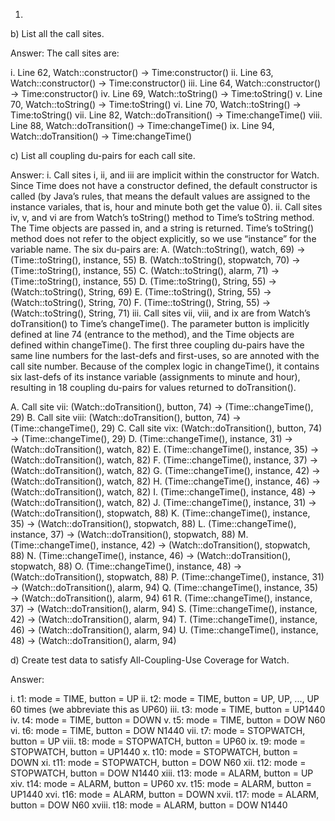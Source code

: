 1.
b) List all the call sites.

Answer:
The call sites are:

i. Line 62, Watch::constructor() → Time:constructor()
ii. Line 63, Watch::constructor() → Time:constructor()
iii. Line 64, Watch::constructor() → Time:constructor()
iv. Line 69, Watch::toString() → Time:toString()
v. Line 70, Watch::toString() → Time:toString()
vi. Line 70, Watch::toString() → Time:toString()
vii. Line 82, Watch::doTransition() → Time:changeTime()
viii. Line 88, Watch::doTransition() → Time:changeTime()
ix. Line 94, Watch::doTransition() → Time:changeTime()

c) List all coupling du-pairs for each call site.

Answer:
i. Call sites i, ii, and iii are implicit within the constructor for Watch. Since Time
does not have a constructor defined, the default constructor is called (by Java’s rules, that means the default values are assigned to the instance variales, that is, hour and minute both get the value 0).
ii. Call sites iv, v, and vi are from Watch’s toString() method to Time’s toString method. The Time objects are passed in, and a string is returned. Time’s toString() method does not refer to the object explicitly, so we use “instance” for the variable name. The six du-pairs are:
A. (Watch::toString(), watch, 69) → (Time::toString(), instance, 55)
B. (Watch::toString(), stopwatch, 70) → (Time::toString(), instance, 55)
C. (Watch::toString(), alarm, 71) → (Time::toString(), instance, 55)
D. (Time::toString(), String, 55) → (Watch::toString(), String, 69)
E. (Time::toString(), String, 55) → (Watch::toString(), String, 70)
F. (Time::toString(), String, 55) → (Watch::toString(), String, 71)
iii. Call sites vii, viii, and ix are from Watch’s doTransition() to Time’s changeTime(). The parameter button is implicitly defined at line 74 (entrance to the method), and the Time objects are defined within changeTime(). The first three coupling du-pairs have the same line numbers for the last-defs and first-uses, so are annoted with the call site number. Because of the complex logic in changeTime(), it contains six last-defs of its instance variable (assignments to minute and hour), resulting in 18 coupling du-pairs for values returned to doTransition().

A. Call site vii: (Watch::doTransition(), button, 74) → (Time::changeTime(),
29)
B. Call site viii: (Watch::doTransition(), button, 74) → (Time::changeTime(),
29)
C. Call site vix: (Watch::doTransition(), button, 74) → (Time::changeTime(),
29)
D. (Time::changeTime(), instance, 31) → (Watch::doTransition(), watch, 82)
E. (Time::changeTime(), instance, 35) → (Watch::doTransition(), watch, 82)
F. (Time::changeTime(), instance, 37) → (Watch::doTransition(), watch, 82)
G. (Time::changeTime(), instance, 42) → (Watch::doTransition(), watch, 82)
H. (Time::changeTime(), instance, 46) → (Watch::doTransition(), watch, 82)
I. (Time::changeTime(), instance, 48) → (Watch::doTransition(), watch, 82)
J. (Time::changeTime(), instance, 31) → (Watch::doTransition(), stopwatch, 88)
K. (Time::changeTime(), instance, 35) → (Watch::doTransition(), stopwatch, 88)
L. (Time::changeTime(), instance, 37) → (Watch::doTransition(), stopwatch, 88)
M. (Time::changeTime(), instance, 42) → (Watch::doTransition(), stopwatch, 88)
N. (Time::changeTime(), instance, 46) → (Watch::doTransition(), stopwatch, 88)
O. (Time::changeTime(), instance, 48) → (Watch::doTransition(), stopwatch, 88)
P. (Time::changeTime(), instance, 31) → (Watch::doTransition(), alarm, 94)
Q. (Time::changeTime(), instance, 35) → (Watch::doTransition(), alarm, 94)
61
R. (Time::changeTime(), instance, 37) → (Watch::doTransition(), alarm, 94)
S. (Time::changeTime(), instance, 42) → (Watch::doTransition(), alarm, 94)
T. (Time::changeTime(), instance, 46) → (Watch::doTransition(), alarm, 94)
U. (Time::changeTime(), instance, 48) → (Watch::doTransition(), alarm, 94)

d) Create test data to satisfy All-Coupling-Use Coverage for Watch.

Answer:

i. t1: mode = TIME, button = UP
ii. t2: mode = TIME, button = UP, UP, ..., UP 60 times (we abbreviate this as UP60)
iii. t3: mode = TIME, button = UP1440
iv. t4: mode = TIME, button = DOWN
v. t5: mode = TIME, button = DOW N60
vi. t6: mode = TIME, button = DOW N1440
vii. t7: mode = STOPWATCH, button = UP
viii. t8: mode = STOPWATCH, button = UP60
ix. t9: mode = STOPWATCH, button = UP1440
x. t10: mode = STOPWATCH, button = DOWN
xi. t11: mode = STOPWATCH, button = DOW N60
xii. t12: mode = STOPWATCH, button = DOW N1440
xiii. t13: mode = ALARM, button = UP
xiv. t14: mode = ALARM, button = UP60
xv. t15: mode = ALARM, button = UP1440
xvi. t16: mode = ALARM, button = DOWN
xvii. t17: mode = ALARM, button = DOW N60
xviii. t18: mode = ALARM, button = DOW N1440
